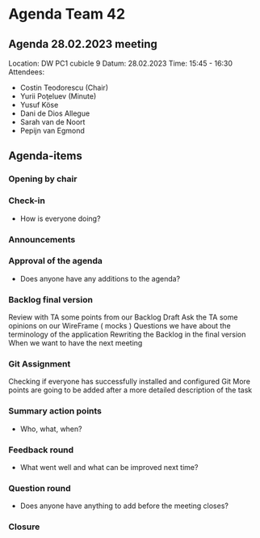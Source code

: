 # **Agenda Team 42**

## **Agenda 28.02.2023 meeting**

Location: 	 	DW PC1 cubicle 9
Datum: 		28.02.2023
Time: 			15:45 - 16:30
Attendees:		
- Costin Teodorescu (Chair)
- Yurii Poţeluev (Minute)
- Yusuf Köse
- Dani de Dios Allegue
- Sarah van de Noort
- Pepijn van Egmond


## **Agenda-items** 

### **Opening by chair**

### **Check-in**
- How is everyone doing?

### **Announcements**

### **Approval of the agenda**
- Does anyone have any additions to the agenda?

### **Backlog final version**
Review with TA some points from our Backlog Draft
Ask the TA some opinions on our WireFrame ( mocks )
Questions we have about the terminology of the application 
Rewriting the Backlog in the final version
When we want to have the next meeting

### **Git Assignment**
Checking if everyone has successfully installed and configured Git 
More points are going to be added after a more detailed description of the task

### **Summary action points**
- Who, what, when?

### **Feedback round**
- What went well and what can be improved next time?

### **Question round**
- Does anyone have anything to add before the meeting closes?

### **Closure**
